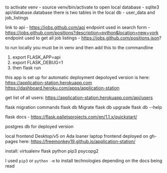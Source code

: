 to activate venv - source venv/bin/activate
to open local database - sqlite3 api/database.database
there is two tables in the local db - user_data and job_listings

link to api - https://jobs.github.com/api
endpoint used in search form - https://jobs.github.com/positions?description=python&location=new+york
endpoint used to get all job listings - https://jobs.github.com/positions.json?

to run locally you must be in venv and then add this to the commandline
1. export FLASK_APP=api
2. export FLASK_DEBUG=1
3. then flask run 

this app is set up for automatic deployment
depoloyed version is here: https://application-station.herokuapp.com
https://dashboard.heroku.com/apps/application-station

get list of all users: https://application-station.herokuapp.com/api/users


flask migration commands
flask db Migrate
flask db upgrade
flask db --help

flask docs - https://flask.palletsprojects.com/en/1.1.x/quickstart/

postgres db for deployed version

local frontend Desktop/v5 on Ada loaner laptop
frontend deployed on gh-pages here: https://freemonkey19.github.io/application-station/

install: 
virtualenv
flask
python
pip3
psycopg2

I used `pip3` or `python -m` to install technologies depending on the docs being read


